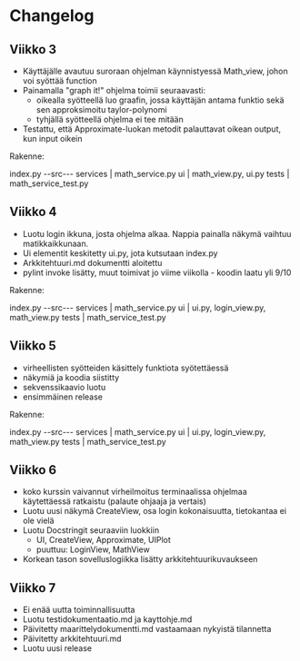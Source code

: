 # Changelog

## Viikko 3
- Käyttäjälle avautuu suroraan ohjelman käynnistyessä Math_view, johon voi syöttää function
- Painamalla "graph it!" ohjelma toimii seuraavasti:
	- oikealla syötteellä luo graafin, jossa käyttäjän antama funktio sekä sen approksimoitu taylor-polynomi
	- tyhjällä syötteellä ohjelma ei tee mitään 
- Testattu, että Approximate-luokan metodit palauttavat oikean output, kun input oikein

Rakenne:

index.py
--src---
services | math_service.py
ui	| math_view.py, ui.py
tests  | math_service_test.py


## Viikko 4
- Luotu login ikkuna, josta ohjelma alkaa. Nappia painalla näkymä vaihtuu matikkaikkunaan.
- Ui elementit keskitetty ui.py, jota kutsutaan index.py
- Arkkitehtuuri.md dokumentti aloitettu
- pylint invoke lisätty, muut toimivat jo viime viikolla - koodin laatu yli 9/10


Rakenne:

index.py
--src---
services | math_service.py
ui       | ui.py, login_view.py, math_view.py
tests    | math_service_test.py

## Viikko 5 
- virheellisten syötteiden käsittely funktiota syötettäessä
- näkymiä ja koodia siistitty
- sekvenssikaavio luotu
- ensimmäinen release

Rakenne:

index.py
--src---
services | math_service.py
ui       | ui.py, login_view.py, math_view.py
tests    | math_service_test.py


## Viikko 6
- koko kurssin vaivannut virheilmoitus terminaalissa ohjelmaa käytettäessä ratkaistu (palaute ohjaaja ja vertais)
- Luotu uusi näkymä CreateView, osa login kokonaisuutta, tietokantaa ei ole vielä
- Luotu Docstringit seuraaviin luokkiin
	- UI, CreateView, Approximate, UIPlot
	- puuttuu: LoginView, MathView
- Korkean tason sovelluslogiikka lisätty arkkitehtuurikuvaukseen

## Viikko 7
- Ei enää uutta toiminnallisuutta
- Luotu testidokumentaatio.md ja kayttohje.md
- Päivitetty maarittelydokumentti.md vastaamaan nykyistä tilannetta
- Päivitetty arkkitehtuuri.md
- Luotu uusi release
